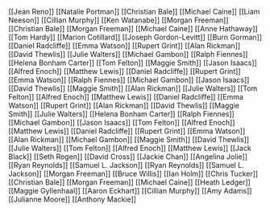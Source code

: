 [[Jean Reno]]
[[Natalie Portman]]
[[Christian Bale]]
[[Michael Caine]]
[[Liam Neeson]]
[[Cillian Murphy]]
[[Ken Watanabe]]
[[Morgan Freeman]]
[[Christian Bale]]
[[Morgan Freeman]]
[[Michael Caine]]
[[Anne Hathaway]]
[[Tom Hardy]]
[[Marion Cotillard]]
[[Joseph Gordon-Levitt]]
[[Burn Gorman]]
[[Daniel Radcliffe]]
[[Emma Watson]]
[[Rupert Grint]]
[[Alan Rickman]]
[[David Thewlis]]
[[Julie Walters]]
[[Michael Gambon]]
[[Ralph Fiennes]]
[[Helena Bonham Carter]]
[[Tom Felton]]
[[Maggie Smith]]
[[Jason Isaacs]]
[[Alfred Enoch]]
[[Matthew Lewis]]
[[Daniel Radcliffe]]
[[Rupert Grint]]
[[Emma Watson]]
[[Ralph Fiennes]]
[[Michael Gambon]]
[[Jason Isaacs]]
[[David Thewlis]]
[[Maggie Smith]]
[[Alan Rickman]]
[[Julie Walters]]
[[Tom Felton]]
[[Alfred Enoch]]
[[Matthew Lewis]]
[[Daniel Radcliffe]]
[[Emma Watson]]
[[Rupert Grint]]
[[Alan Rickman]]
[[David Thewlis]]
[[Maggie Smith]]
[[Julie Walters]]
[[Helena Bonham Carter]]
[[Ralph Fiennes]]
[[Michael Gambon]]
[[Jason Isaacs]]
[[Tom Felton]]
[[Alfred Enoch]]
[[Matthew Lewis]]
[[Daniel Radcliffe]]
[[Rupert Grint]]
[[Emma Watson]]
[[Alan Rickman]]
[[Michael Gambon]]
[[Maggie Smith]]
[[David Thewlis]]
[[Julie Walters]]
[[Tom Felton]]
[[Alfred Enoch]]
[[Matthew Lewis]]
[[Jack Black]]
[[Seth Rogen]]
[[David Cross]]
[[Jackie Chan]]
[[Angelina Jolie]]
[[Ryan Reynolds]]
[[Samuel L. Jackson]]
[[Ryan Reynolds]]
[[Samuel L. Jackson]]
[[Morgan Freeman]]
[[Bruce Willis]]
[[Ian Holm]]
[[Chris Tucker]]
[[Christian Bale]]
[[Morgan Freeman]]
[[Michael Caine]]
[[Heath Ledger]]
[[Maggie Gyllenhaal]]
[[Aaron Eckhart]]
[[Cillian Murphy]]
[[Amy Adams]]
[[Julianne Moore]]
[[Anthony Mackie]]
